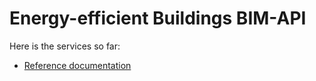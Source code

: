 # Energy-efficient Buildings BIM-API

Here is the services so far:

* [Reference documentation](doc/README.md)

